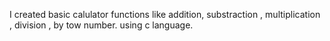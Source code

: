I created basic calulator functions like addition, substraction , multiplication , division , by tow number. using c language.
